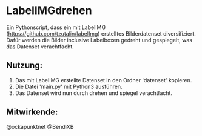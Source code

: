 # LabelIMGdrehen

Ein Pythonscript, dass ein mit LabelIMG (https://github.com/tzutalin/labelImg) erstelltes Bilderdatenset diversifiziert.
Dafür werden die Bilder inclusive Labelboxen gedreht und gespiegelt, was das Datenset verachtfacht.

## Nutzung:

1. Das mit LabelIMG erstellte Datenset in den Ordner 'datenset' kopieren.
2. Die Datei 'main.py' mit Python3 ausführen.
3. Das Datenset wird nun durch drehen und spiegel verachtfacht.

## Mitwirkende:
@ockapunktnet
@BendiXB
